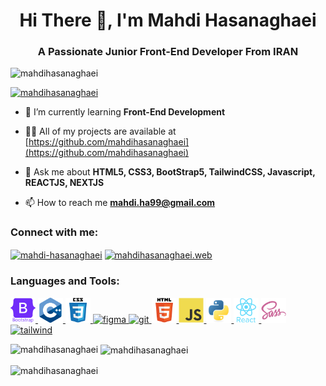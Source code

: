 <h1 align="center">Hi There 👋, I'm Mahdi Hasanaghaei</h1>
<h3 align="center">A Passionate Junior Front-End Developer From IRAN</h3>

<p align="left"> <img src="https://komarev.com/ghpvc/?username=mahdihasanaghaei&label=Profile%20views&color=0e75b6&style=flat" alt="mahdihasanaghaei" /> </p>

<p align="left"> <a href="https://github.com/ryo-ma/github-profile-trophy"><img src="https://github-profile-trophy.vercel.app/?username=mahdihasanaghaei" alt="mahdihasanaghaei" /></a> </p>

- 🌱 I’m currently learning **Front-End Development**

- 👨‍💻 All of my projects are available at [https://github.com/mahdihasanaghaei](https://github.com/mahdihasanaghaei)

- 💬 Ask me about **HTML5, CSS3, BootStrap5, TailwindCSS, Javascript, REACTJS, NEXTJS**

- 📫 How to reach me **mahdi.ha99@gmail.com**

<h3 align="left">Connect with me:</h3>
<p align="left">
<a href="https://linkedin.com/in/mahdi-hasanaghaei" target="blank"><img align="center" src="https://raw.githubusercontent.com/rahuldkjain/github-profile-readme-generator/master/src/images/icons/Social/linked-in-alt.svg" alt="mahdi-hasanaghaei" height="30" width="40" /></a>
<a href="https://instagram.com/mahdihasanaghaei.web" target="blank"><img align="center" src="https://raw.githubusercontent.com/rahuldkjain/github-profile-readme-generator/master/src/images/icons/Social/instagram.svg" alt="mahdihasanaghaei.web" height="30" width="40" /></a>
</p>

<h3 align="left">Languages and Tools:</h3>
<p align="left"> <a href="https://getbootstrap.com" target="_blank" rel="noreferrer"> <img src="https://raw.githubusercontent.com/devicons/devicon/master/icons/bootstrap/bootstrap-plain-wordmark.svg" alt="bootstrap" width="40" height="40"/> </a> <a href="https://www.w3schools.com/cpp/" target="_blank" rel="noreferrer"> <img src="https://raw.githubusercontent.com/devicons/devicon/master/icons/cplusplus/cplusplus-original.svg" alt="cplusplus" width="40" height="40"/> </a> <a href="https://www.w3schools.com/css/" target="_blank" rel="noreferrer"> <img src="https://raw.githubusercontent.com/devicons/devicon/master/icons/css3/css3-original-wordmark.svg" alt="css3" width="40" height="40"/> </a> <a href="https://www.figma.com/" target="_blank" rel="noreferrer"> <img src="https://www.vectorlogo.zone/logos/figma/figma-icon.svg" alt="figma" width="40" height="40"/> </a> <a href="https://git-scm.com/" target="_blank" rel="noreferrer"> <img src="https://www.vectorlogo.zone/logos/git-scm/git-scm-icon.svg" alt="git" width="40" height="40"/> </a> <a href="https://www.w3.org/html/" target="_blank" rel="noreferrer"> <img src="https://raw.githubusercontent.com/devicons/devicon/master/icons/html5/html5-original-wordmark.svg" alt="html5" width="40" height="40"/> </a> <a href="https://developer.mozilla.org/en-US/docs/Web/JavaScript" target="_blank" rel="noreferrer"> <img src="https://raw.githubusercontent.com/devicons/devicon/master/icons/javascript/javascript-original.svg" alt="javascript" width="40" height="40"/> </a> <a href="https://www.python.org" target="_blank" rel="noreferrer"> <img src="https://raw.githubusercontent.com/devicons/devicon/master/icons/python/python-original.svg" alt="python" width="40" height="40"/> </a> <a href="https://reactjs.org/" target="_blank" rel="noreferrer"> <img src="https://raw.githubusercontent.com/devicons/devicon/master/icons/react/react-original-wordmark.svg" alt="react" width="40" height="40"/> </a> <a href="https://sass-lang.com" target="_blank" rel="noreferrer"> <img src="https://raw.githubusercontent.com/devicons/devicon/master/icons/sass/sass-original.svg" alt="sass" width="40" height="40"/> </a> <a href="https://tailwindcss.com/" target="_blank" rel="noreferrer"> <img src="https://www.vectorlogo.zone/logos/tailwindcss/tailwindcss-icon.svg" alt="tailwind" width="40" height="40"/> </a> </p>

<p><img align="left" src="https://github-readme-stats.vercel.app/api/top-langs?username=mahdihasanaghaei&show_icons=true&locale=en&layout=compact" alt="mahdihasanaghaei" /></p>

<p>&nbsp;<img align="center" src="https://github-readme-stats.vercel.app/api?username=mahdihasanaghaei&show_icons=true&locale=en" alt="mahdihasanaghaei" /></p>

<p><img align="center" src="https://github-readme-streak-stats.herokuapp.com/?user=mahdihasanaghaei&" alt="mahdihasanaghaei" /></p>
